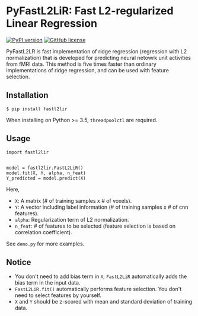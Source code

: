 # PyFastL2LiR: Fast L2-regularized Linear Regression

[![PyPI version](https://badge.fury.io/py/fastl2lir.svg)](https://badge.fury.io/py/fastl2lir)
[![GitHub license](https://img.shields.io/github/license/KamitaniLab/PyFastL2LiR)](https://github.com/KamitaniLab/PyFastL2LiR/blob/master/LICENSE)

PyFastL2LR is fast implementation of ridge regression (regression with L2 normalization) that is developed for predicting neural netowrk unit activities from fMRI data. This method is five times faster than ordinary implementations of ridge regression, and can be used with feature selection.

## Installation

```
$ pip install fastl2lir
```

When installing on Python >= 3.5, `threadpoolctl` are required.

## Usage

```
import fastl2lir


model = fastl2lir.FastL2LiR()
model.fit(X, Y, alpha, n_feat)
Y_predicted = model.predict(X)
```

Here,

* `X`: A matrix (# of training samples x # of voxels).
* `Y`: A vector including label information (# of training samples x # of cnn features).
* `alpha`: Regularization term of L2 normalization.
* `n_feat`: # of features to be selected (feature selection is based on correlation coefficient).

See `demo.py` for more examples.

## Notice

* You don't need to add bias term in `X`; `FastL2LiR` automatically adds the bias term in the input data.
* `FastL2LiR.fit()` automatically performs feature selection. You don't need to select features by yourself.
* `X` and `Y` should be z-scored with mean and standard deviation of training data.
